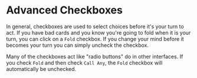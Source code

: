 # Advanced Checkboxes

In general, checkboxes are used to select choices before it's your turn to
act.  If you have bad cards and you know you're going to fold when it
is your turn, you can click on a `Fold` checkbox. If you change your mind
before it becomes your turn you can simply uncheck the checkbox.

Many of the checkboxes act like "radio buttons" do in other interfaces. If
you check `Fold` and then check `Call Any`, the `Fold` checkbox will
automatically be unchecked.
